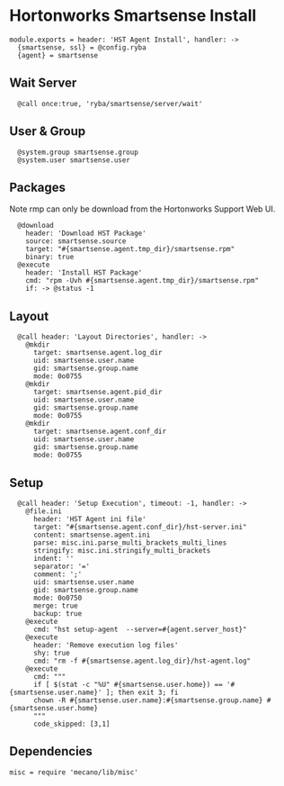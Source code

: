 
# Hortonworks Smartsense Install

    module.exports = header: 'HST Agent Install', handler: ->
      {smartsense, ssl} = @config.ryba
      {agent} = smartsense

## Wait Server

      @call once:true, 'ryba/smartsense/server/wait'

## User & Group

      @system.group smartsense.group
      @system.user smartsense.user

## Packages
Note rmp can only be download from the Hortonworks Support Web UI.

      @download
        header: 'Download HST Package'
        source: smartsense.source
        target: "#{smartsense.agent.tmp_dir}/smartsense.rpm"
        binary: true
      @execute
        header: 'Install HST Package'
        cmd: "rpm -Uvh #{smartsense.agent.tmp_dir}/smartsense.rpm"
        if: -> @status -1

## Layout

      @call header: 'Layout Directories', handler: ->
        @mkdir
          target: smartsense.agent.log_dir
          uid: smartsense.user.name
          gid: smartsense.group.name
          mode: 0o0755
        @mkdir
          target: smartsense.agent.pid_dir
          uid: smartsense.user.name
          gid: smartsense.group.name
          mode: 0o0755
        @mkdir
          target: smartsense.agent.conf_dir
          uid: smartsense.user.name
          gid: smartsense.group.name
          mode: 0o0755

## Setup

      @call header: 'Setup Execution', timeout: -1, handler: ->
        @file.ini
          header: 'HST Agent ini file'
          target: "#{smartsense.agent.conf_dir}/hst-server.ini"
          content: smartsense.agent.ini
          parse: misc.ini.parse_multi_brackets_multi_lines
          stringify: misc.ini.stringify_multi_brackets
          indent: ''
          separator: '='
          comment: ';'
          uid: smartsense.user.name
          gid: smartsense.group.name
          mode: 0o0750
          merge: true
          backup: true
        @execute
          cmd: "hst setup-agent  --server=#{agent.server_host}"
        @execute
          header: 'Remove execution log files'
          shy: true
          cmd: "rm -f #{smartsense.agent.log_dir}/hst-agent.log"
        @execute
          cmd: """
          if [ $(stat -c "%U" #{smartsense.user.home}) == '#{smartsense.user.name}' ]; then exit 3; fi
          chown -R #{smartsense.user.name}:#{smartsense.group.name} #{smartsense.user.home}
          """
          code_skipped: [3,1]

## Dependencies

    misc = require 'mecano/lib/misc'
